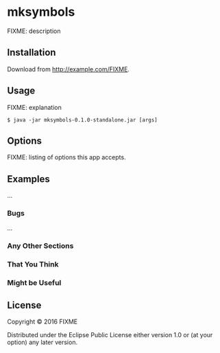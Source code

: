 # mksymbols

FIXME: description

## Installation

Download from http://example.com/FIXME.

## Usage

FIXME: explanation

    $ java -jar mksymbols-0.1.0-standalone.jar [args]

## Options

FIXME: listing of options this app accepts.

## Examples

...

### Bugs

...

### Any Other Sections
### That You Think
### Might be Useful

## License

Copyright © 2016 FIXME

Distributed under the Eclipse Public License either version 1.0 or (at
your option) any later version.
